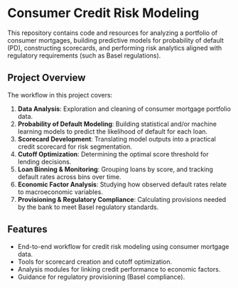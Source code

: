 # Consumer Credit Risk Modeling

This repository contains code and resources for analyzing a portfolio of consumer mortgages, building predictive models for probability of default (PD), constructing scorecards, and performing risk analytics aligned with regulatory requirements (such as Basel regulations).

## Project Overview

The workflow in this project covers:

1. **Data Analysis**: Exploration and cleaning of consumer mortgage portfolio data.
2. **Probability of Default Modeling**: Building statistical and/or machine learning models to predict the likelihood of default for each loan.
3. **Scorecard Development**: Translating model outputs into a practical credit scorecard for risk segmentation.
4. **Cutoff Optimization**: Determining the optimal score threshold for lending decisions.
5. **Loan Binning & Monitoring**: Grouping loans by score, and tracking default rates across bins over time.
6. **Economic Factor Analysis**: Studying how observed default rates relate to macroeconomic variables.
7. **Provisioning & Regulatory Compliance**: Calculating provisions needed by the bank to meet Basel regulatory standards.

## Features

- End-to-end workflow for credit risk modeling using consumer mortgage data.
- Tools for scorecard creation and cutoff optimization.
- Analysis modules for linking credit performance to economic factors.
- Guidance for regulatory provisioning (Basel compliance).
